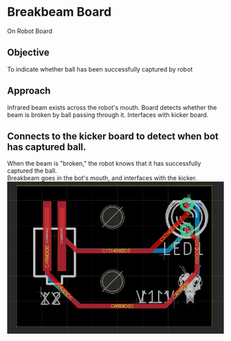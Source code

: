 # Breakbeam Board
On Robot Board 

## Objective 
To indicate whether ball has been successfully captured by robot 

## Approach 
Infrared beam exists across the robot's mouth. Board detects whether the beam is broken by ball passing through it. Interfaces with kicker board. 

## Connects to the kicker board to detect when bot has captured ball.
When the beam is "broken," the robot knows that it has successfully captured the ball.  
Breakbeam goes in the bot's mouth, and interfaces with the kicker.  
![Breakbeam Board](./breakbeam.png)
